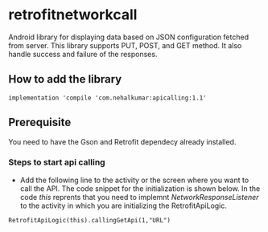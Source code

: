 # retrofitnetworkcall
Android library for displaying data based on JSON configuration fetched from server. This library supports PUT, POST, and GET method. It also handle success and failure of the responses.

## How to add the library

```
implementation 'compile 'com.nehalkumar:apicalling:1.1'
```
## Prerequisite
You need to have the Gson and Retrofit dependecy already installed.

### Steps to start api calling
- Add the following line to the activity or the screen where you want to call the API. The code snippet for the initialization is shown below. In the code *this* reprents that you need to implemnt *NetworkResponseListener* to the activity in which you are initializing the RetrofitApiLogic.

```
RetrofitApiLogic(this).callingGetApi(1,"URL")
```
